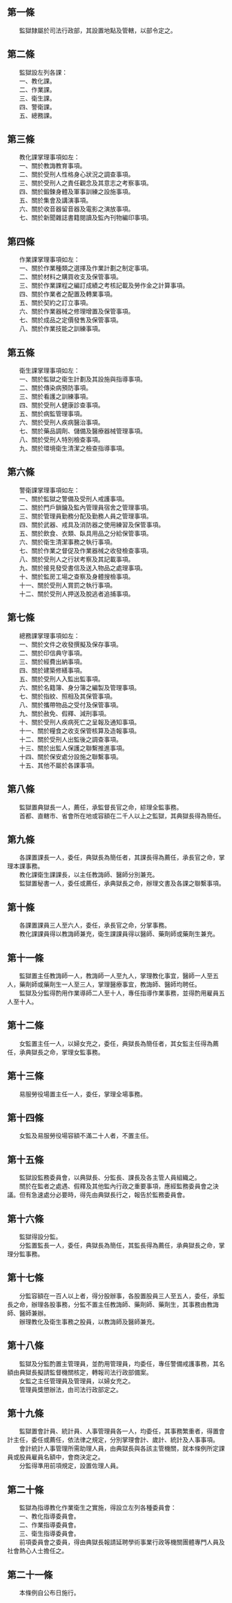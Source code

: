 第一條 
-------
　　監獄隸屬於司法行政部，其設置地點及管轄，以部令定之。  


第二條 
-------
　　監獄設左列各課：  
　　一、教化課。  
　　二、作業課。  
　　三、衛生課。  
　　四、警衛課。  
　　五、總務課。  


第三條 
-------
　　教化課掌理事項如左：  
　　一、關於教誨教育事項。  
　　二、關於受刑人性格身心狀況之調查事項。  
　　三、關於受刑人之責任觀念及其意志之考察事項。  
　　四、關於鍛鍊身體及軍事訓練之設施事項。  
　　五、關於集會及講演事項。  
　　六、關於收音器留音器及電影之演放事項。  
　　七、關於新聞雜誌書籍閱讀及監內刊物編印事項。  


第四條 
-------
　　作業課掌理事項如左：  
　　一、關於作業種類之選擇及作業計劃之制定事項。  
　　二、關於材料之購買收支及保管事項。  
　　三、關於作業課程之編訂成績之考核記載及勞作金之計算事項。  
　　四、關於作業者之配置及轉業事項。  
　　五、關於契約之訂立事項。  
　　六、關於作業器械之修理增置及保管事項。  
　　七、關於成品之定價發售及保管事項。  
　　八、關於作業技能之訓練事項。  


第五條 
-------
　　衛生課掌理事項如左：  
　　一、關於監獄之衛生計劃及其設施與指導事項。  
　　二、關於傳染病預防事項。  
　　三、關於看護之訓練事項。  
　　四、關於受刑人健康診查事項。  
　　五、關於病監管理事項。  
　　六、關於受刑人疾病醫治事項。  
　　七、關於藥品調劑、儲備及醫療器械管理事項。  
　　八、關於受刑人特別檢查事項。  
　　九、關於環境衛生清潔之檢查指導事項。  


第六條 
-------
　　警衛課掌理事項如左：  
　　一、關於監獄之警備及受刑人戒護事項。  
　　二、關於門戶鎖鑰及監內管理員宿舍之管理事項。  
　　三、關於管理員勤務分配及勤務人員之管理事項。  
　　四、關於武器、戒具及消防器之使用練習及保管事項。  
　　五、關於飲食、衣類、臥具用品之分給保管事項。  
　　六、關於衛生清潔事務之執行事項。  
　　七、關於作業之督促及作業器械之收發檢查事項。  
　　八、關於受刑人之行狀考察及其記載事項。  
　　九、關於接見發受書信及送入物品之處理事項。  
　　十、關於監房工場之查察及身體搜檢事項。  
　　十一、關於受刑人賞罰之執行事項。  
　　十二、關於受刑人押送及脫逃者追捕事項。  


第七條 
-------
　　總務課掌理事項如左：  
　　一、關於文件之收發撰擬及保存事項。  
　　二、關於印信典守事項。  
　　三、關於經費出納事項。  
　　四、關於建築修繕事項。  
　　五、關於受刑人入監出監事項。  
　　六、關於名籍簿、身分簿之編製及管理事項。  
　　七、關於指紋、照相及其保管事項。  
　　八、關於攜帶物品之受付及保管事項。  
　　九、關於赦免、假釋、減刑事項。  
　　十、關於受刑人疾病死亡之呈報及通知事項。  
　　十一、關於糧食之收支保管核算及造報事項。  
　　十二、關於受刑人出監後之調查事項。  
　　十三、關於出監人保護之聯繫推進事項。  
　　十四、關於保安處分設施之聯繫事項。  
　　十五、其他不屬於各課事項。  


第八條 
-------
　　監獄置典獄長一人，薦任，承監督長官之命，綜理全監事務。  
　　首都、直轄市、省會所在地或容額在二千人以上之監獄，其典獄長得為簡任。  


第九條 
-------
　　各課置課長一人，委任，典獄長為簡任者，其課長得為薦任，承長官之命，掌理本課事務。  
　　教化課衛生課課長，以主任教誨師、醫師分別兼充。  
　　監獄置秘書一人，委任或薦任，承典獄長之命，辦理文書及各課之聯繫事項。  


第十條 
-------
　　各課置課員三人至六人，委任，承長官之命，分掌事務。  
　　教化課課員得以教誨師兼充，衛生課課員得以醫師、藥劑師或藥劑生兼充。  


第十一條 
---------
　　監獄置主任教誨師一人，教誨師一人至九人，掌理教化事宜，醫師一人至五人，藥劑師或藥劑生一人至三人，掌理醫療事宜，教誨師、醫師均聘任。  
　　監獄及分監得酌用作業導師二人至十人，專任指導作業事務，並得酌用雇員五人至十人。  


第十二條 
---------
　　女監置主任一人，以婦女充之，委任，典獄長為簡任者，其女監主任得為薦任，承典獄長之命，掌理女監事務。  


第十三條 
---------
　　易服勞役場置主任一人，委任，掌理全場事務。  


第十四條 
---------
　　女監及易服勞役場容額不滿二十人者，不置主任。  


第十五條 
---------
　　監獄設監務委員會，以典獄長、分監長、課長及各主管人員組織之。  
　　關於在監者之處遇、假釋及其他監內行政之重要事項，應經監務委員會之決議。但有急速處分必要時，得先由典獄長行之，報告於監務委員會。  


第十六條 
---------
　　監獄得設分監。  
　　分監置監長一人，委任，典獄長為簡任，其監長得為薦任，承典獄長之命，掌理分監事務。  


第十七條 
---------
　　分監容額在一百人以上者，得分股辦事，各股置股員三人至五人，委任，承監長之命，辦理各股事務，分監不置主任教誨師、藥劑師、藥劑生，其事務由教誨師、醫師兼辦。  
　　辦理教化及衛生事務之股員，以教誨師及醫師兼充。  


第十八條 
---------
　　監獄及分監酌置主管理員，並酌用管理員，均委任，專任警備戒護事務，其名額由典獄長擬請監督機關核定，轉報司法行政部備案。  
　　女監之主任管理員及管理員，以婦女充之。  
　　管理員獎懲辦法，由司法行政部定之。  


第十九條 
---------
　　監獄置會計員、統計員、人事管理員各一人，均委任，其事務繁重者，得置會計主任，委任或薦任，依法律之規定，分別掌理會計、歲計、統計及人事事項。  
　　會計統計人事管理所需助理人員，由典獄長與各該主管機關，就本條例所定課員或股員雇員名額中，會商決定之。  
　　分監得準用前項規定，設置佐理人員。  


第二十條 
---------
　　監獄為指導教化作業衛生之實施，得設立左列各種委員會：  
　　一、教化指導委員會。  
　　二、作業指導委員會。  
　　三、衛生指導委員會。  
　　前項委員會之委員，得由典獄長報請延聘學術事業行政等機關團體專門人員及社會熱心人士擔任之。  


第二十一條 
-----------
　　本條例自公布日施行。
